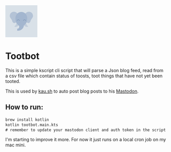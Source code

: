 
<img src="./tootbot.png" width="100" height="100" alt="mastodon elephant toot empty">

# Tootbot

This is a simple kscript cli script that will parse a Json blog feed,
read from a csv file which contain status of toosts, toot things that
have not yet been tooted.

This is used by [kau.sh](https://kau.sh) to auto post blog posts to
his [Mastodon](https://mastodon.kau.sh).

## How to run:

```
brew install kotlin
kotlin tootbot.main.kts
# remember to update your mastodon client and auth token in the script
```

I'm starting to improve it more. For now it just runs on a local cron job on my
mac mini.
